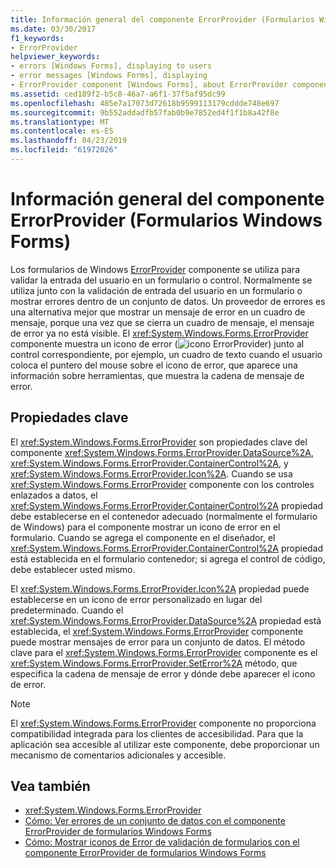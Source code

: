 ```yaml
---
title: Información general del componente ErrorProvider (Formularios Windows Forms)
ms.date: 03/30/2017
f1_keywords:
- ErrorProvider
helpviewer_keywords:
- errors [Windows Forms], displaying to users
- error messages [Windows Forms], displaying
- ErrorProvider component [Windows Forms], about ErrorProvider component
ms.assetid: ced189f2-b5c8-46a7-a6f1-37f5af95dc99
ms.openlocfilehash: 485e7a17073d72618b9599113179cddde748e697
ms.sourcegitcommit: 9b552addadfb57fab0b9e7852ed4f1f1b8a42f8e
ms.translationtype: MT
ms.contentlocale: es-ES
ms.lasthandoff: 04/23/2019
ms.locfileid: "61972026"
---
```

# <a name="errorprovider-component-overview-windows-forms"></a>Información general del componente ErrorProvider (Formularios Windows Forms)
Los formularios de Windows [ErrorProvider](errorprovider-component-windows-forms.md) componente se utiliza para validar la entrada del usuario en un formulario o control. Normalmente se utiliza junto con la validación de entrada del usuario en un formulario o mostrar errores dentro de un conjunto de datos. Un proveedor de errores es una alternativa mejor que mostrar un mensaje de error en un cuadro de mensaje, porque una vez que se cierra un cuadro de mensaje, el mensaje de error ya no está visible. El <xref:System.Windows.Forms.ErrorProvider> componente muestra un icono de error (![icono ErrorProvider](./media/vberrorprovidericon.gif "vbErrorProviderIcon")) junto al control correspondiente, por ejemplo, un cuadro de texto cuando el usuario coloca el puntero del mouse sobre el icono de error, que aparece una información sobre herramientas, que muestra la cadena de mensaje de error.  
  
## <a name="key-properties"></a>Propiedades clave  
 El <xref:System.Windows.Forms.ErrorProvider> son propiedades clave del componente <xref:System.Windows.Forms.ErrorProvider.DataSource%2A>, <xref:System.Windows.Forms.ErrorProvider.ContainerControl%2A>, y <xref:System.Windows.Forms.ErrorProvider.Icon%2A>. Cuando se usa <xref:System.Windows.Forms.ErrorProvider> componente con los controles enlazados a datos, el <xref:System.Windows.Forms.ErrorProvider.ContainerControl%2A> propiedad debe establecerse en el contenedor adecuado (normalmente el formulario de Windows) para el componente mostrar un icono de error en el formulario. Cuando se agrega el componente en el diseñador, el <xref:System.Windows.Forms.ErrorProvider.ContainerControl%2A> propiedad está establecida en el formulario contenedor; si agrega el control de código, debe establecer usted mismo.  
  
 El <xref:System.Windows.Forms.ErrorProvider.Icon%2A> propiedad puede establecerse en un icono de error personalizado en lugar del predeterminado. Cuando el <xref:System.Windows.Forms.ErrorProvider.DataSource%2A> propiedad está establecida, el <xref:System.Windows.Forms.ErrorProvider> componente puede mostrar mensajes de error para un conjunto de datos. El método clave para el <xref:System.Windows.Forms.ErrorProvider> componente es el <xref:System.Windows.Forms.ErrorProvider.SetError%2A> método, que especifica la cadena de mensaje de error y dónde debe aparecer el icono de error.  
  
> [!NOTE]
>  El <xref:System.Windows.Forms.ErrorProvider> componente no proporciona compatibilidad integrada para los clientes de accesibilidad. Para que la aplicación sea accesible al utilizar este componente, debe proporcionar un mecanismo de comentarios adicionales y accesible.  
  
## <a name="see-also"></a>Vea también

- <xref:System.Windows.Forms.ErrorProvider>
- [Cómo: Ver errores de un conjunto de datos con el componente ErrorProvider de formularios Windows Forms](view-errors-within-a-dataset-with-wf-errorprovider-component.md)
- [Cómo: Mostrar iconos de Error de validación de formularios con el componente ErrorProvider de formularios Windows Forms](display-error-icons-for-form-validation-with-wf-errorprovider.md)
